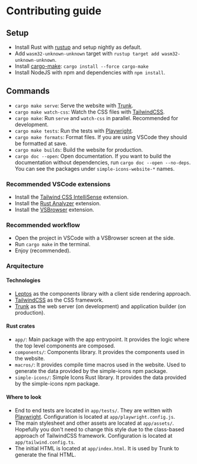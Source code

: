 # Contributing guide

## Setup

- Install Rust with [rustup](https://rustup.rs/) and setup nightly as default.
- Add `wasm32-unknown-unknown` target with `rustup target add wasm32-unknown-unknown`.
- Install [cargo-make](https://sagiegurari.github.io/cargo-make/): `cargo install --force cargo-make`
- Install NodeJS with npm and dependencies with `npm install`.

## Commands

- `cargo make serve`: Serve the website with [Trunk](https://trunkrs.dev/).
- `cargo make watch-css`: Watch the CSS files with [TailwindCSS](https://tailwindcss.com/).
- `cargo make`: Run `serve` and `watch-css` in parallel. Recommended for development.
- `cargo make tests`: Run the tests with [Playwright](https://playwright.dev/).
- `cargo make formats`: Format files. If you are using VSCode they should be formatted at save.
- `cargo make builds`: Build the website for production.
- `cargo doc --open`: Open documentation. If you want to build the documentation without dependencies, run `cargo doc --open --no-deps`. You can see the packages under `simple-icons-website-*` names.

### Recommended VSCode extensions

- Install the [Tailwind CSS IntelliSense](https://marketplace.visualstudio.com/items?itemName=bradlc.vscode-tailwindcss) extension.
- Install the [Rust Analyzer](https://marketplace.visualstudio.com/items?itemName=matklad.rust-analyzer) extension.
- Install the [VSBrowser](https://marketplace.visualstudio.com/items?itemName=Phu1237.vs-browser) extension.

### Recommended workflow

- Open the project in VSCode with a VSBrowser screen at the side.
- Run `cargo make` in the terminal.
- Enjoy (recommended).

### Arquitecture

#### Technologies

- [Leptos](https://docs.rs/leptos) as the components library with a client side rendering approach.
- [TailwindCSS](https://tailwindcss.com/) as the CSS framework.
- [Trunk](https://trunkrs.dev/) as the web server (on development) and application builder (on production).

#### Rust crates

- `app/`: Main package with the app entrypoint. It provides the logic where the top level components are composed.
- `components/`: Components library. It provides the components used in the website.
- `macros/`: It provides compile time macros used in the website. Used to generate the data provided by the simple-icons npm package.
- `simple-icons/`: Simple Icons Rust library. It provides the data provided by the simple-icons npm package.

#### Where to look

- End to end tests are located in `app/tests/`. They are written with [Playwright](https://playwright.dev/). Configuration is located at `app/playwright.config.js`.
- The main stylesheet and other assets are located at `app/assets/`. Hopefully you don't need to change this style due to the class-based approach of TailwindCSS framework. Configuration is located at `app/tailwind.config.ts`.
- The initial HTML is located at `app/index.html`. It is used by Trunk to generate the final HTML.
